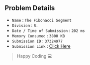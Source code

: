 ## Problem Details 
 
- `Name`                      : `The Fibonacci Segment`
- `Division`                  : `B.`
- `Date / Time of Submission` : `202 ms`
- `Memory Consumed`           : `3800 KB`
- `Submission ID`             : `37324977`
- `Submission Link`           : [Click Here](http://codeforces.com/contest/365/submission/37324977)

> Happy Coding   :computer: